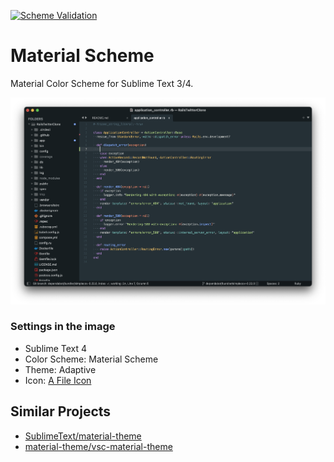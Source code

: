 [![Scheme Validation](https://github.com/toshimaru/sublime-material-scheme/actions/workflows/validate.yml/badge.svg)](https://github.com/toshimaru/sublime-material-scheme/actions/workflows/validate.yml)

# Material Scheme

Material Color Scheme for Sublime Text 3/4.

![material-color-scheme window image](./docs/images/window.png)

### Settings in the image

* Sublime Text 4
* Color Scheme: Material Scheme
* Theme: Adaptive
* Icon: [A File Icon](https://github.com/SublimeText/AFileIcon)

## Similar Projects

- [SublimeText/material-theme](https://github.com/SublimeText/material-theme)
- [material-theme/vsc-material-theme](https://github.com/material-theme/vsc-material-theme)
